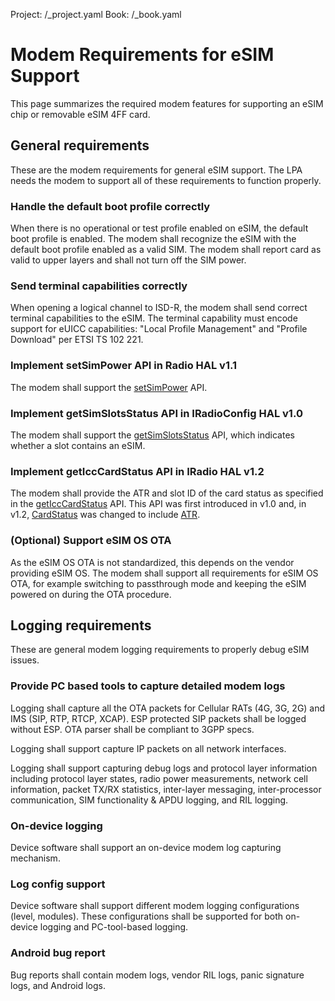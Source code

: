 Project: /_project.yaml
Book: /_book.yaml

<!--
  Copyright 2018 The Android Open Source Project

  Licensed under the Apache License, Version 2.0 (the "License");
  you may not use this file except in compliance with the License.
  You may obtain a copy of the License at

      http://www.apache.org/licenses/LICENSE-2.0

  Unless required by applicable law or agreed to in writing, software
  distributed under the License is distributed on an "AS IS" BASIS,
  WITHOUT WARRANTIES OR CONDITIONS OF ANY KIND, either express or implied.
  See the License for the specific language governing permissions and
  limitations under the License.
-->

# Modem Requirements for eSIM Support

This page summarizes the required modem features for supporting an eSIM chip or
removable eSIM 4FF card.

## General requirements

These are the modem requirements for general eSIM support. The LPA needs the
modem to support all of these requirements to function properly.

### Handle the default boot profile correctly

When there is no operational or test profile enabled on eSIM, the default boot
profile is enabled. The modem shall recognize the eSIM with the default boot
profile enabled as a valid SIM. The modem shall report card as valid to upper
layers and shall not turn off the SIM power.

### Send terminal capabilities correctly

When opening a logical channel to ISD-R, the modem shall send correct terminal
capabilities to the eSIM. The terminal capability must encode support for eUICC
capabilities: "Local Profile Management" and "Profile Download" per ETSI TS 102
221.

### Implement setSimPower API in Radio HAL v1.1

The modem shall support the
[setSimPower](https://source.android.com/reference/hidl/android/hardware/radio/1.1/IRadio#setsimcardpower_1_1)
API.

### Implement getSimSlotsStatus API in IRadioConfig HAL v1.0

The modem shall support the
[getSimSlotsStatus](https://android.googlesource.com/platform/hardware/interfaces/+/master/radio/config/1.0/IRadioConfig.hal#51)
API, which indicates whether a slot contains an eSIM.

### Implement getIccCardStatus API in IRadio HAL v1.2

The modem shall provide the ATR and slot ID of the card status as specified in
the
[getIccCardStatus](https://source.android.com/reference/hidl/android/hardware/radio/1.0/IRadio#getIccCardStatus)
API. This API was first introduced in v1.0 and, in v1.2,
[CardStatus](https://android.googlesource.com/platform/hardware/interfaces/+/master/radio/1.2/types.hal#341)
was changed to include
[ATR](https://android.googlesource.com/platform/hardware/interfaces/+/master/radio/1.2/types.hal#351).

### (Optional) Support eSIM OS OTA

As the eSIM OS OTA is not standardized, this depends on the vendor providing
eSIM OS. The modem shall support all requirements for eSIM OS OTA, for example
switching to passthrough mode and keeping the eSIM powered on during the OTA
procedure.

## Logging requirements

These are general modem logging requirements to properly debug eSIM issues.

### Provide PC based tools to capture detailed modem logs

Logging shall capture all the OTA packets for Cellular RATs (4G, 3G, 2G) and IMS
(SIP, RTP, RTCP, XCAP). ESP protected SIP packets shall be logged without ESP.
OTA parser shall be compliant to 3GPP specs.

Logging shall support capture IP packets on all network interfaces.

Logging shall support capturing debug logs and protocol layer information
including protocol layer states, radio power measurements, network cell
information, packet TX/RX statistics, inter-layer messaging, inter-processor
communication, SIM functionality & APDU logging, and RIL logging.

### On-device logging

Device software shall support an on-device modem log capturing mechanism.

### Log config support

Device software shall support different modem logging configurations (level,
modules). These configurations shall be supported for both on-device logging and
PC-tool-based logging.

### Android bug report

Bug reports shall contain modem logs, vendor RIL logs, panic signature logs, and
Android logs.
